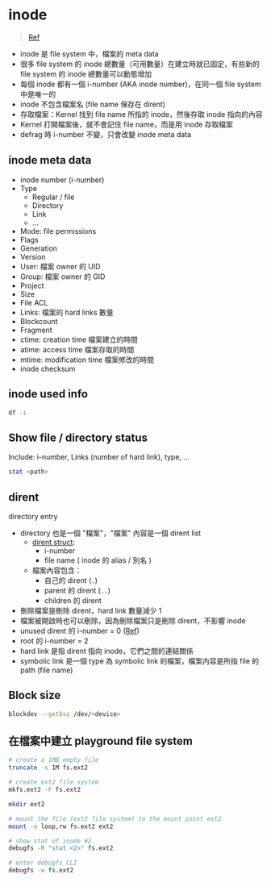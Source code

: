 # inode

> [Ref](https://zh.wikipedia.org/wiki/Inode)

- inode 是 file system 中，檔案的 meta data
- 很多 file system 的 inode 總數量（可用數量）在建立時就已固定，有些新的 file system 的 inode 總數量可以動態增加
- 每個 inode 都有一個 i-number (AKA inode number)，在同一個 file system 中是唯一的
- inode 不包含檔案名 (file name 保存在 dirent)
- 存取檔案：Kernel 找到 file name 所指的 inode，然後存取 inode 指向的內容
- Kernel 打開檔案後，就不會記住 file name，而是用 inode 存取檔案
- defrag 時 i-number 不變，只會改變 inode meta data

## inode meta data

- inode number (i-number)
- Type
  - Regular / file
  - Directory
  - Link
  - ...
- Mode: file permissions
- Flags
- Generation
- Version
- User: 檔案 owner 的 UID
- Group: 檔案 owner 的 GID
- Project
- Size
- File ACL
- Links: 檔案的 hard links 數量
- Blockcount
- Fragment
- ctime: creation time 檔案建立的時間
- atime: access time 檔案存取的時間
- mtime: modification time 檔案修改的時間
- inode checksum

## inode used info

```bash
df -i
```

## Show file / directory status

Include: i-number, Links (number of hard link), type, ...

```bash
stat <path>
```

## dirent

directory entry

- directory 也是一個 "檔案"，"檔案" 內容是一個 dirent list
  - [dirent struct](https://www.kernel.org/doc/html/v5.12/filesystems/ext4/dynamic.html#linear-classic-directories):
    - i-number
    - file name ( inode 的 alias / 別名 )
  - 檔案內容包含：
    - 自己的 dirent (`.`)
    - parent 的 dirent (`..`)
    - children 的 dirent
- 刪除檔案是刪除 dirent，hard link 數量減少 1
- 檔案被開啟時也可以刪除，因為刪除檔案只是刪除 dirent，不影響 inode
- unused dirent 的 i-number = 0 ([Ref](https://www.kernel.org/doc/html/v5.12/filesystems/ext4/dynamic.html#linear-classic-directories))
- root 的 i-number = 2
- hard link 是指 dirent 指向 inode，它們之間的連結關係
- symbolic link 是一個 type 為 symbolic link 的檔案，檔案內容是所指 file 的 path (file name)

## Block size

```bash
blockdev --getbsz /dev/<device>
```

## 在檔案中建立 playground file system

```bash
# create a 1MB empty file
truncate -s 1M fs.ext2

# create ext2 file system
mkfs.ext2 -F fs.ext2

mkdir ext2

# mount the file (ext2 file system) to the mount point ext2
mount -o loop,rw fs.ext2 ext2

# show stat of inode #2
debugfs -R "stat <2>" fs.ext2

# enter debugfs CLI
debugfs -w fs.ext2
```

